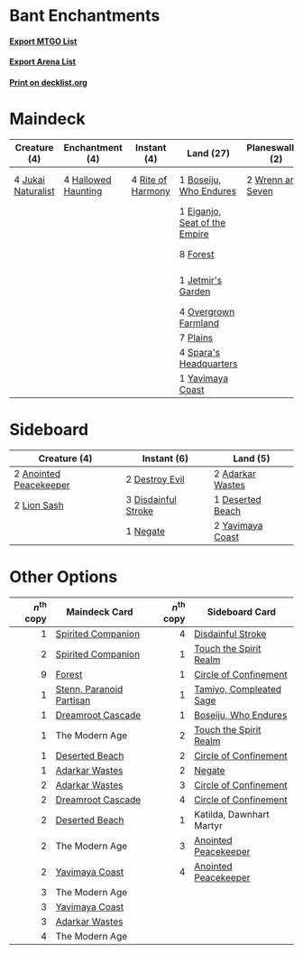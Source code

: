# Bant Enchantments

#### [Export MTGO List](../collection/Bant%20Enchantments/Bant%20Enchantments.txt)
#### [Export Arena List](../collection/Bant%20Enchantments/Bant%20Enchantments_arena.txt)
#### [Print on decklist.org](http://decklist.org/?deckmain=4%09Azusa's%20Many%20Journeys%0A1%09Boseiju,%20Who%20Endures%0A1%09Eiganjo,%20Seat%20of%20the%20Empire%0A8%09Forest%0A4%09Hallowed%20Haunting%0A1%09Jetmir's%20Garden%0A4%09Jukai%20Naturalist%0A3%09Katilda,%20Dawnhart%20Martyr%0A4%09Overgrown%20Farmland%0A7%09Plains%0A4%09Rite%20of%20Harmony%0A4%09Spara's%20Headquarters%0A4%09Teachings%20of%20the%20Kirin%0A4%09The%20Restoration%20of%20Eiganjo%0A4%09Wedding%20Announcement%0A2%09Wrenn%20and%20Seven%0A1%09Yavimaya%20Coast&deckside=2%09Adarkar%20Wastes%0A2%09Anointed%20Peacekeeper%0A1%09Deserted%20Beach%0A2%09Destroy%20Evil%0A3%09Disdainful%20Stroke%0A2%09Lion%20Sash%0A1%09Negate%0A2%09Yavimaya%20Coast)
# Maindeck

|                                        Creature (4)                                         |                                       Enchantment (4)                                        |                                        Instant (4)                                         |                                               Land (27)                                                |                                      Planeswalker (2)                                      |        Unknown (19)        |
|---------------------------------------------------------------------------------------------|----------------------------------------------------------------------------------------------|--------------------------------------------------------------------------------------------|--------------------------------------------------------------------------------------------------------|--------------------------------------------------------------------------------------------|----------------------------|
|4 [Jukai Naturalist](http://gatherer.wizards.com/Pages/Card/Details.aspx?multiverseid=548537)|4 [Hallowed Haunting](http://gatherer.wizards.com/Pages/Card/Details.aspx?multiverseid=540847)|4 [Rite of Harmony](http://gatherer.wizards.com/Pages/Card/Details.aspx?multiverseid=535032)|1 [Boseiju, Who Endures](http://gatherer.wizards.com/Pages/Card/Details.aspx?multiverseid=548579)       |2 [Wrenn and Seven](http://gatherer.wizards.com/Pages/Card/Details.aspx?multiverseid=534999)|4 Azusa's Many Journeys     |
|                                                                                             |                                                                                              |                                                                                            |1 [Eiganjo, Seat of the Empire](http://gatherer.wizards.com/Pages/Card/Details.aspx?multiverseid=548581)|                                                                                            |3 Katilda, Dawnhart Martyr  |
|                                                                                             |                                                                                              |                                                                                            |8 [Forest](http://gatherer.wizards.com/Pages/Card/Details.aspx?multiverseid=439860)                     |                                                                                            |4 Teachings of the Kirin    |
|                                                                                             |                                                                                              |                                                                                            |1 [Jetmir's Garden](http://gatherer.wizards.com/Pages/Card/Details.aspx?multiverseid=555451)            |                                                                                            |4 The Restoration of Eiganjo|
|                                                                                             |                                                                                              |                                                                                            |4 [Overgrown Farmland](http://gatherer.wizards.com/Pages/Card/Details.aspx?multiverseid=535064)         |                                                                                            |4 Wedding Announcement      |
|                                                                                             |                                                                                              |                                                                                            |7 [Plains](http://gatherer.wizards.com/Pages/Card/Details.aspx?multiverseid=439856)                     |                                                                                            |                            |
|                                                                                             |                                                                                              |                                                                                            |4 [Spara's Headquarters](http://gatherer.wizards.com/Pages/Card/Details.aspx?multiverseid=555458)       |                                                                                            |                            |
|                                                                                             |                                                                                              |                                                                                            |1 [Yavimaya Coast](http://gatherer.wizards.com/Pages/Card/Details.aspx?multiverseid=129810)             |                                                                                            |                            |


# Sideboard

|                                          Creature (4)                                           |                                         Instant (6)                                          |                                         Land (5)                                          |
|-------------------------------------------------------------------------------------------------|----------------------------------------------------------------------------------------------|-------------------------------------------------------------------------------------------|
|2 [Anointed Peacekeeper](http://gatherer.wizards.com/Pages/Card/Details.aspx?multiverseid=574482)|2 [Destroy Evil](http://gatherer.wizards.com/Pages/Card/Details.aspx?multiverseid=574497)     |2 [Adarkar Wastes](http://gatherer.wizards.com/Pages/Card/Details.aspx?multiverseid=129458)|
|2 [Lion Sash](http://gatherer.wizards.com/Pages/Card/Details.aspx?multiverseid=548319)           |3 [Disdainful Stroke](http://gatherer.wizards.com/Pages/Card/Details.aspx?multiverseid=420705)|1 [Deserted Beach](http://gatherer.wizards.com/Pages/Card/Details.aspx?multiverseid=535058)|
|                                                                                                 |1 [Negate](http://gatherer.wizards.com/Pages/Card/Details.aspx?multiverseid=423707)           |2 [Yavimaya Coast](http://gatherer.wizards.com/Pages/Card/Details.aspx?multiverseid=129810)|


# Other Options

|*n*<sup>th</sup> copy|                                           Maindeck Card                                           |*n*<sup>th</sup> copy|                                          Sideboard Card                                          |
|--------------------:|---------------------------------------------------------------------------------------------------|--------------------:|--------------------------------------------------------------------------------------------------|
|                    1|[Spirited Companion](http://gatherer.wizards.com/Pages/Card/Details.aspx?multiverseid=548333)      |                    4|[Disdainful Stroke](http://gatherer.wizards.com/Pages/Card/Details.aspx?multiverseid=420705)      |
|                    2|[Spirited Companion](http://gatherer.wizards.com/Pages/Card/Details.aspx?multiverseid=548333)      |                    1|[Touch the Spirit Realm](http://gatherer.wizards.com/Pages/Card/Details.aspx?multiverseid=548335) |
|                    9|[Forest](http://gatherer.wizards.com/Pages/Card/Details.aspx?multiverseid=439860)                  |                    1|[Circle of Confinement](http://gatherer.wizards.com/Pages/Card/Details.aspx?multiverseid=540834)  |
|                    1|[Stenn, Paranoid Partisan](http://gatherer.wizards.com/Pages/Card/Details.aspx?multiverseid=574701)|                    1|[Tamiyo, Compleated Sage](http://gatherer.wizards.com/Pages/Card/Details.aspx?multiverseid=548551)|
|                    1|[Dreamroot Cascade](http://gatherer.wizards.com/Pages/Card/Details.aspx?multiverseid=541138)       |                    1|[Boseiju, Who Endures](http://gatherer.wizards.com/Pages/Card/Details.aspx?multiverseid=548579)   |
|                    1|The Modern Age                                                                                     |                    2|[Touch the Spirit Realm](http://gatherer.wizards.com/Pages/Card/Details.aspx?multiverseid=548335) |
|                    1|[Deserted Beach](http://gatherer.wizards.com/Pages/Card/Details.aspx?multiverseid=535058)          |                    2|[Circle of Confinement](http://gatherer.wizards.com/Pages/Card/Details.aspx?multiverseid=540834)  |
|                    1|[Adarkar Wastes](http://gatherer.wizards.com/Pages/Card/Details.aspx?multiverseid=129458)          |                    2|[Negate](http://gatherer.wizards.com/Pages/Card/Details.aspx?multiverseid=423707)                 |
|                    2|[Adarkar Wastes](http://gatherer.wizards.com/Pages/Card/Details.aspx?multiverseid=129458)          |                    3|[Circle of Confinement](http://gatherer.wizards.com/Pages/Card/Details.aspx?multiverseid=540834)  |
|                    2|[Dreamroot Cascade](http://gatherer.wizards.com/Pages/Card/Details.aspx?multiverseid=541138)       |                    4|[Circle of Confinement](http://gatherer.wizards.com/Pages/Card/Details.aspx?multiverseid=540834)  |
|                    2|[Deserted Beach](http://gatherer.wizards.com/Pages/Card/Details.aspx?multiverseid=535058)          |                    1|Katilda, Dawnhart Martyr                                                                          |
|                    2|The Modern Age                                                                                     |                    3|[Anointed Peacekeeper](http://gatherer.wizards.com/Pages/Card/Details.aspx?multiverseid=574482)   |
|                    2|[Yavimaya Coast](http://gatherer.wizards.com/Pages/Card/Details.aspx?multiverseid=129810)          |                    4|[Anointed Peacekeeper](http://gatherer.wizards.com/Pages/Card/Details.aspx?multiverseid=574482)   |
|                    3|The Modern Age                                                                                     |                     |                                                                                                  |
|                    3|[Yavimaya Coast](http://gatherer.wizards.com/Pages/Card/Details.aspx?multiverseid=129810)          |                     |                                                                                                  |
|                    3|[Adarkar Wastes](http://gatherer.wizards.com/Pages/Card/Details.aspx?multiverseid=129458)          |                     |                                                                                                  |
|                    4|The Modern Age                                                                                     |                     |                                                                                                  |

